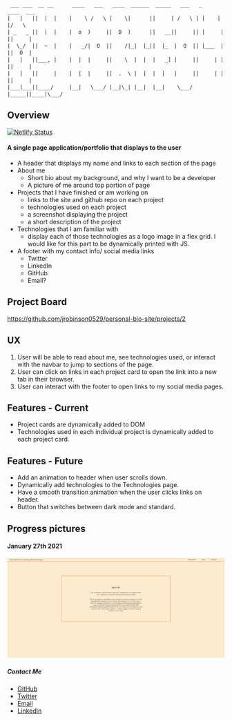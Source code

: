   ``` 
   ___ ___  __ __      ____   ___   ____  ______  _____   ___   _      ____  ___  
  |   |   ||  |  |    |    \ /   \ |    \|      ||     | /   \ | |    |    |/   \ 
  | _   _ ||  |  |    |  o  )     ||  D  )      ||   __||     || |     |  ||     |
  |  \_/  ||  ~  |    |   _/|  O  ||    /|_|  |_||  |_  |  O  || |___  |  ||  O  |
  |   |   ||___, |    |  |  |     ||    \  |  |  |   _] |     ||     | |  ||     |
  |   |   ||     |    |  |  |     ||  .  \ |  |  |  |   |     ||     | |  ||     |
  |___|___||____/     |__|   \___/ |__|\_| |__|  |__|    \___/ |_____||____|\___/ 
```
## Overview
[![Netlify Status](https://api.netlify.com/api/v1/badges/cec51bc5-81aa-4b1e-ab6c-932b5faf9179/deploy-status)](https://app.netlify.com/sites/jesserobinson/deploys)

  #### A single page application/portfolio that displays to the user
  - A header that displays my name and links to each section of the page
  - About me
    - Short bio about my background, and why I want to be a developer
    - A picture of me around top portion of page
  - Projects that I have finished or am working on
    - links to the site and github repo on each project
    - technologies used on each project
    - a screenshot displaying the project
    - a short description of the project
  - Technologies that I am familiar with
    - display each of those technologies as a logo image in a flex grid. I would like for this part to be dynamically printed with JS.
  - A footer with my contact info/ social media links
    - Twitter
    - LinkedIn
    - GitHub
    - Email?

  ## Project Board

  https://github.com/jrobinson0529/personal-bio-site/projects/2

  ## UX

  1. User will be able to read about me, see technologies used, or interact with the navbar to jump to sections of the page.
  2. User can click on links in each project card to open the link into a new tab in their browser.
  3. User can interact with the footer to open links to my social media pages.

  ## Features - Current
  - Project cards are dynamically added to DOM
  - Technologies used in each individual project is dynamically added to each project card.

  ## Features - Future
  - Add an animation to header when user scrolls down.
  - Dynamically add technologies to the Technologies page.
  - Have a smooth transition animation when the user clicks links on header.
  - Button that switches between dark mode and standard.

  ## Progress pictures

  #### January 27th 2021

  ![Portfolio page](https://github.com/jrobinson0529/personal-bio-site/blob/main/img/progress-january-27-2021.gif)

  ##### Contact Me

  - [GitHub](https://github.com/jrobinson0529)
  - [Twitter](https://twitter.com/Jesserobinsons)
  - [Email](jesse0529robinson@gmail.com)
  - [LinkedIn](https://www.linkedin.com/in/jesse-robinson-980553205/)
